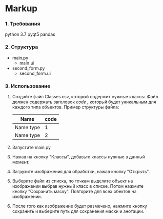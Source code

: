 # Markup

### 1. Требования
python 3.7
pyqt5
pandas

### 2. Структура

* main.py
    * main.ui
* second_form.py
    * second_form.ui

### 3.  Использование

1. Создайте файл Classes.csv, который содержит нужные классы.
    Файл должен содержать заголовок _code_ , который будет уникальным для каждого типа объектов. 
    Пример структуры файла:

    | Name          | code          |
    | ------------- | ------------- |
    | Name type     |   1           |
    | Name type     |   2           |

2. Запустите main.py

3. Нажав на кнопку "Классы", добавьте классы нужные в данный момент.

4. Загрузите изображения для обработки, нажав кнопку "Открыть".

5. Выберите файл из списка, по точкам выделите объект на изображении выбрав нужный класс в списке. Потом нажмите кнопку "Сохранить маску".
Повторите для всех обектов на изображении.
6. После того как изображение будет размечено, нажмите кнопку сохранить и выберите путь для сохранения маски и анотации. 

